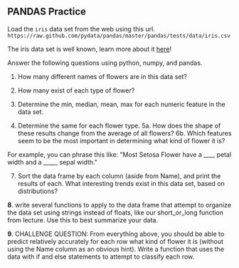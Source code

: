 ## PANDAS Practice

Load the `iris` data set from the web using this url.
`https://raw.github.com/pydata/pandas/master/pandas/tests/data/iris.csv`

The iris data set is well known, learn more about it <a href="http://en.wikipedia.org/wiki/Iris_flower_data_set">here</a>!

Answer the following questions using python, numpy, and pandas.

1. How many different names of flowers are in this data set?
2. How many exist of each type of flower?

3. Determine the min, median, mean, max for each numeric feature in the data set.
4. Determine the same for each flower type.
5a. How does the shape of these results change from the average of all flowers?
6b. Which features seem to be the most important in determining what kind of flower it is?

For example, you can phrase this like:
"Most Setosa Flower have a ____ petal width and a _____ sepal width."

7. Sort the data frame by each column (aside from Name), and print the results of each. What interesting trends exist in this data set, based on distributions?

**8**. write several functions to apply to the data frame that attempt to organize the data set using strings instead of floats, like our short_or_long function from lecture. Use this to best summarize your data.

**9**. CHALLENGE QUESTION: From everything above, you should be able to predict relatively accurately for each row what kind of flower it is (without using the Name column as an obvious hint). Write a function that uses the data with if and else statements to attempt to classify each row.